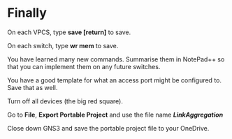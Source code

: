 # Finally

On each VPCS, type **save \[return]** to save.

On each switch, type **wr mem** to save.

You have learned many new commands. Summarise them in NotePad++ so that you can implement them on any future switches.

You have a good template for what an access port might be configured to. Save that as well.

Turn off all devices (the big red square).

Go to **File**, **Export Portable Project** and use the file name _**LinkAggregation**_

Close down GNS3 and save the portable project file to your OneDrive.
